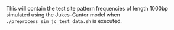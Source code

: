This will contain the test site pattern frequencies of length 1000bp simulated using the Jukes-Cantor model when 
```./preprocess_sim_jc_test_data.sh```
is executed.
